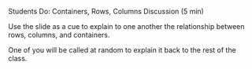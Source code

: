Students Do: Containers, Rows, Columns Discussion (5 min)

Use the slide as a cue to explain to one another the relationship between rows, columns, and containers.

One of you will be called at random to explain it back to the rest of the class.